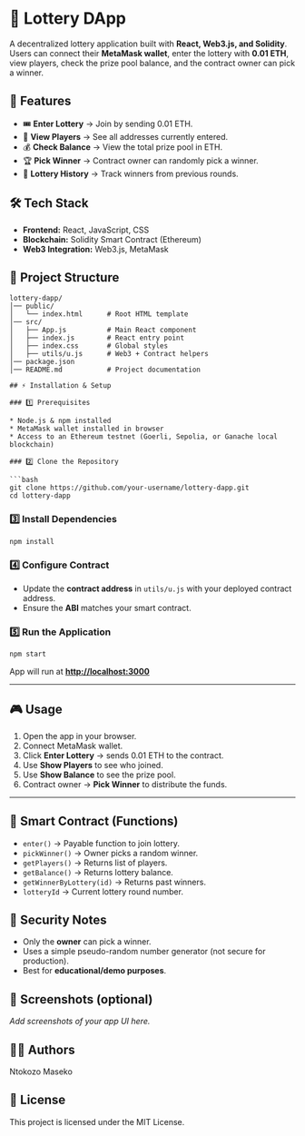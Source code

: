 # 📖 Lottery DApp

A decentralized lottery application built with **React, Web3.js, and Solidity**.
Users can connect their **MetaMask wallet**, enter the lottery with **0.01 ETH**, view players, check the prize pool balance, and the contract owner can pick a winner.



## 🚀 Features

* 🎟️ **Enter Lottery** → Join by sending 0.01 ETH.
* 👥 **View Players** → See all addresses currently entered.
* 💰 **Check Balance** → View the total prize pool in ETH.
* 🏆 **Pick Winner** → Contract owner can randomly pick a winner.
* 📜 **Lottery History** → Track winners from previous rounds.



## 🛠️ Tech Stack

* **Frontend:** React, JavaScript, CSS
* **Blockchain:** Solidity Smart Contract (Ethereum)
* **Web3 Integration:** Web3.js, MetaMask



## 📂 Project Structure

```
lottery-dapp/
│── public/
│   └── index.html      # Root HTML template
│── src/
│   ├── App.js          # Main React component
│   ├── index.js        # React entry point
│   ├── index.css       # Global styles
│   ├── utils/u.js      # Web3 + Contract helpers
│── package.json
│── README.md           # Project documentation

## ⚡ Installation & Setup

### 1️⃣ Prerequisites

* Node.js & npm installed
* MetaMask wallet installed in browser
* Access to an Ethereum testnet (Goerli, Sepolia, or Ganache local blockchain)

### 2️⃣ Clone the Repository

```bash
git clone https://github.com/your-username/lottery-dapp.git
cd lottery-dapp
```

### 3️⃣ Install Dependencies

```bash
npm install
```

### 4️⃣ Configure Contract

* Update the **contract address** in `utils/u.js` with your deployed contract address.
* Ensure the **ABI** matches your smart contract.

### 5️⃣ Run the Application

```bash
npm start
```

App will run at **[http://localhost:3000](http://localhost:3000)**

---

## 🎮 Usage

1. Open the app in your browser.
2. Connect MetaMask wallet.
3. Click **Enter Lottery** → sends 0.01 ETH to the contract.
4. Use **Show Players** to see who joined.
5. Use **Show Balance** to see the prize pool.
6. Contract owner → **Pick Winner** to distribute the funds.

---

## 📜 Smart Contract (Functions)

* `enter()` → Payable function to join lottery.
* `pickWinner()` → Owner picks a random winner.
* `getPlayers()` → Returns list of players.
* `getBalance()` → Returns lottery balance.
* `getWinnerByLottery(id)` → Returns past winners.
* `lotteryId` → Current lottery round number.



## 🔐 Security Notes

* Only the **owner** can pick a winner.
* Uses a simple pseudo-random number generator (not secure for production).
* Best for **educational/demo purposes**.



## 📸 Screenshots (optional)

*Add screenshots of your app UI here.*



## 👩‍💻 Authors

Ntokozo Maseko



## 📜 License

This project is licensed under the MIT License.

